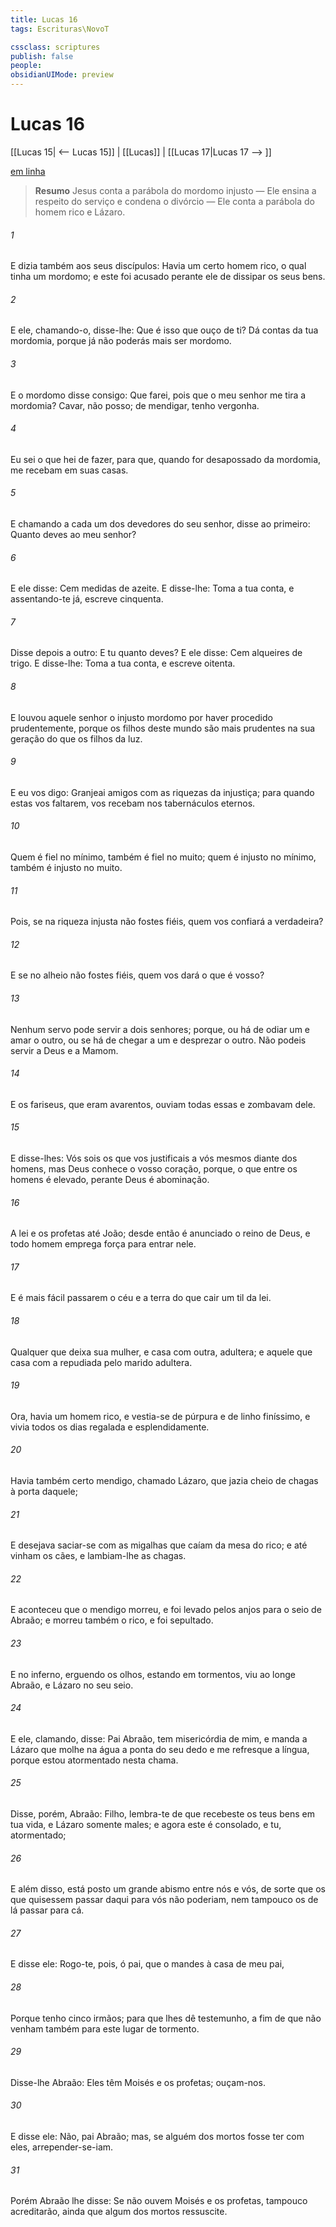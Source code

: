 ```yaml
---
title: Lucas 16
tags: Escrituras\NovoT

cssclass: scriptures
publish: false
people:
obsidianUIMode: preview
---
```


# Lucas 16
[[Lucas 15| <-- Lucas 15]] | [[Lucas]] | [[Lucas 17|Lucas 17 --> ]]

[em linha](https://churchofjesuschrist.org/study/scriptures/nt/luke/16?lang=por)

> __Resumo__
Jesus conta a parábola do mordomo injusto — Ele ensina a respeito do serviço e condena o divórcio — Ele conta a parábola do homem rico e Lázaro.

###### 1 
E dizia também aos seus discípulos: Havia um certo homem rico, o qual tinha um mordomo; e este foi acusado perante ele de dissipar os seus bens.

###### 2 
E ele, chamando-o, disse-lhe: Que é isso que ouço de ti? Dá contas da tua mordomia, porque já não poderás mais ser mordomo.

###### 3 
E o mordomo disse consigo: Que farei, pois que o meu senhor me tira a mordomia? Cavar, não posso; de mendigar, tenho vergonha.

###### 4 
Eu sei o que hei de fazer, para que, quando for desapossado da mordomia, me recebam em suas casas.

###### 5 
E chamando a  cada um dos devedores do seu senhor, disse ao primeiro: Quanto deves ao meu senhor?

###### 6 
E ele disse: Cem medidas de azeite. E disse-lhe: Toma a tua conta, e assentando-te já, escreve cinquenta.

###### 7 
Disse depois a outro: E tu quanto deves? E ele disse: Cem alqueires de trigo. E disse-lhe: Toma a tua conta, e escreve oitenta.

###### 8 
E louvou aquele senhor o injusto mordomo por haver procedido prudentemente, porque os filhos deste mundo são mais prudentes na sua geração do que os filhos da luz.

###### 9 
E eu vos digo: Granjeai amigos com as riquezas da injustiça; para quando estas vos faltarem, vos recebam nos tabernáculos eternos.

###### 10 
Quem é fiel no mínimo, também é fiel no muito; quem é injusto no mínimo, também é injusto no muito.

###### 11 
Pois, se na riqueza injusta não fostes fiéis, quem vos confiará a verdadeira?

###### 12 
E se no alheio não fostes fiéis, quem vos dará o que é vosso?

###### 13 
Nenhum servo pode servir a dois senhores; porque, ou há de odiar um e amar o outro, ou se há de chegar a um e desprezar o outro. Não podeis servir a Deus e a Mamom.

###### 14 
E os fariseus, que eram avarentos, ouviam todas essas  e zombavam dele.

###### 15 
E disse-lhes: Vós sois os que vos justificais a vós mesmos diante dos homens, mas Deus conhece o vosso coração, porque, o que entre os homens é elevado, perante Deus é abominação.

###### 16 
A lei e os profetas  até João; desde então é anunciado o reino de Deus, e todo homem emprega força para entrar nele.

###### 17 
E é mais fácil passarem o céu e a terra do que cair um til da lei.

###### 18 
Qualquer que deixa sua mulher, e casa com outra, adultera; e aquele que casa com a repudiada pelo marido  adultera.

###### 19 
Ora, havia um homem rico, e vestia-se de púrpura e de linho finíssimo, e vivia todos os dias regalada e esplendidamente.

###### 20 
Havia também  certo mendigo, chamado Lázaro, que jazia cheio de chagas à porta daquele;

###### 21 
E desejava saciar-se com as migalhas que caíam da mesa do rico; e até vinham os cães, e lambiam-lhe as chagas.

###### 22 
E aconteceu que o mendigo morreu, e foi levado pelos anjos para o seio de Abraão; e morreu também o rico, e foi sepultado.

###### 23 
E no inferno, erguendo os olhos, estando em tormentos, viu ao longe Abraão, e Lázaro no seu seio.

###### 24 
E ele, clamando, disse: Pai Abraão, tem misericórdia de mim, e manda a Lázaro que molhe na água a ponta do seu dedo e me refresque a língua, porque estou atormentado nesta chama.

###### 25 
Disse, porém, Abraão: Filho, lembra-te de que recebeste os teus bens em tua vida, e Lázaro somente males; e agora este é consolado, e tu, atormentado;

###### 26 
E além disso, está posto um grande abismo entre nós e vós, de sorte que os que quisessem passar daqui para vós não poderiam, nem tampouco os de lá passar para cá.

###### 27 
E disse ele: Rogo-te, pois, ó pai, que o mandes à casa de meu pai,

###### 28 
Porque tenho cinco irmãos; para que lhes dê testemunho, a fim de que não venham também para este lugar de tormento.

###### 29 
Disse-lhe Abraão: Eles têm Moisés e os profetas; ouçam-nos.

###### 30 
E disse ele: Não, pai Abraão; mas, se alguém dos mortos fosse ter com eles, arrepender-se-iam.

###### 31 
Porém Abraão lhe disse: Se não ouvem Moisés e os profetas, tampouco acreditarão, ainda que algum dos mortos ressuscite.

